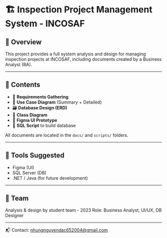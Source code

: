 # 🏗️ Inspection Project Management System - INCOSAF

## 📌 Overview
This project provides a full system analysis and design for managing inspection projects at INCOSAF, including documents created by a Business Analyst (BA).

---

## 📁 Contents
- 📄 **Requirements Gathering**
- 🧩 **Use Case Diagram** (Summary + Detailed)
- 🗃️ **Database Design (ERD)**
- 🧱 **Class Diagram**
- 🎨 **Figma UI Prototype**
- 🧾 **SQL Script** to build database

All documents are located in the `docs/` and `scripts/` folders.

---

## 🧰 Tools Suggested
- Figma (UI)
- SQL Server (DB)
- .NET / Java (for future development)

---

## 👤 Team
Analysis & design by student team - 2023 
Role: Business Analyst, UI/UX, DB Designer

---

📬 Contact: nhungnguyendac652004@gmail.com
